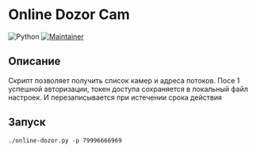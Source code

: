 # Online Dozor Cam
![Python](https://img.shields.io/badge/python-3670A0?style=for-the-badge&logo=python&logoColor=ffdd54)
[![Maintainer](https://img.shields.io/badge/MAINTAINER-%40Losenmann-red?style=for-the-badge)](https://github.com/Losenmann)

## Описание
Скрипт позволяет получить список камер и адреса потоков. Посе 1 успешной авторизации, токен доступа сохраняется в локальный файл настроек. И перезаписывается при истечении срока действия

## Запуск
```
./online-dozor.py -p 79996666969
```

